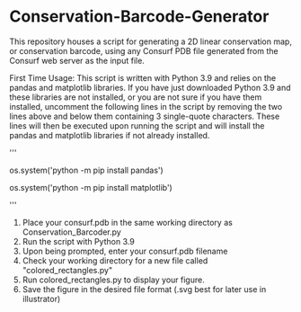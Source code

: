 # Conservation-Barcode-Generator
This repository houses a script for generating a 2D linear conservation map, or conservation barcode, using any Consurf PDB file generated from the Consurf web server as the input file. 

First Time Usage:
This script is written with Python 3.9 and relies on the pandas and matplotlib libraries. If you have just downloaded Python 3.9 and these libraries are not installed, or you are not sure if you have them installed, uncomment the following lines in the script by removing the two lines above and below them containing 3 single-quote characters. These lines will then be executed upon running the script and will install the pandas and matplotlib libraries if not already installed.

'''

os.system('python -m pip install pandas')

os.system('python -m pip install matplotlib')

'''

1. Place your consurf.pdb in the same working directory as Conservation_Barcoder.py
2. Run the script with Python 3.9
3. Upon being prompted, enter your consurf.pdb filename
4. Check your working directory for a new file called "colored_rectangles.py"
5. Run colored_rectangles.py to display your figure.
6. Save the figure in the desired file format (.svg best for later use in illustrator)
